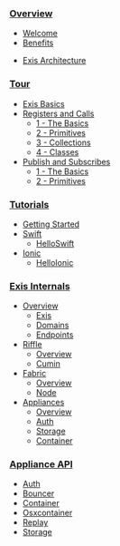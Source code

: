 
### [Overview](/pages/general/Home.md)

* [Welcome](/pages/general/Home.md)
* [Benefits](/pages/general/Benefits.md)
<!--* [Traditional Networking](/pages/general/OldSchool.md)-->
* [Exis Architecture](/pages/general/ExisArch.md)

### [Tour](/pages/tour/basics.md)
* [Exis Basics](/pages/tour/basics.md)
* [Registers and Calls](/pages/tour/regcall-lesson1.md)
    * [1 - The Basics](/pages/tour/regcall-lesson1.md)
    * [2 - Primitives](/pages/tour/regcall-lesson2.md)
    * [3 - Collections](/pages/tour/regcall-lesson3.md)
    * [4 - Classes](/pages/tour/regcall-lesson4.md)
* [Publish and Subscribes](/pages/tour/pubsub-lesson1.md)
    * [1 - The Basics](/pages/tour/pubsub-lesson1.md)
    * [2 - Primitives](/pages/tour/pubsub-lesson2.md)

### [Tutorials](/pages/tutorials/GettingStarted.md)

* [Getting Started](/pages/tutorials/GettingStarted.md)
* [Swift](/pages/tutorials/swift/HelloSwift.md)
    * [HelloSwift](/pages/tutorials/swift/HelloSwift.md)
* [Ionic](/pages/tutorials/ionic/HelloIonic.md)
    * [HelloIonic](/pages/tutorials/ionic/HelloIonic.md)
<!--* [Cards Against Humanity](/pages/samples/SwiftCardsTutorial.md)-->


### [Exis Internals](/pages/internals/Overview.md)

* [Overview](/pages/internals/Overview.md)
    * [Exis](/pages/internals/Overview.md)
    * [Domains](/pages/internals/Overview.md#domains)
    * [Endpoints](/pages/internals/Overview.md#endpoints)
* [Riffle](/pages/internals/Riffle.md)
    * [Overview](/pages/internals/Riffle.md)
    * [Cumin](/pages/internals/Riffle.md#cumin)
* [Fabric](/pages/internals/Fabric.md)
    * [Overview](/pages/internals/Fabric.md)
    * [Node](/pages/internals/Fabric.md#node)
* [Appliances](/pages/internals/Appliances.md)
    * [Overview](/pages/internals/Appliances.md)
    * [Auth](/pages/internals/Appliances.md#auth)
    * [Storage](/pages/internals/Appliances.md#storage)
    * [Container](/pages/internals/Appliances.md#container)

<!--* [Domain](/pages/riffle/Domain.md)-->
<!--* [Message](/pages/riffle/Message.md)-->
<!--* [Action and Endpoint](/pages/riffle/Action.md)-->
<!--* [Permissions](/pages/security/Permission.md)-->
<!--* [Authentication](/pages/security/Authentication.md)-->
<!--* [Appliances](/pages/appliances/Appliances.md)-->
<!--* [Core](/pages/appliances/Core-Appliances.md)-->
<!--* [Store](/pages/appliances/Store-Appliances.md)-->
<!--* [Container](/pages/appliances/Container-Appliances.md)-->

### [Appliance API](/pages/appliance_api/Auth.md)

* [Auth](/pages/appliance_api/Auth.md)
* [Bouncer](/pages/appliance_api/Bouncer.md)
* [Container](/pages/appliance_api/Container.md)
* [Osxcontainer](/pages/appliance_api/Osxcontainer.md)
* [Replay](/pages/appliance_api/Replay.md)
* [Storage](/pages/appliance_api/Storage.md)


<!-- Im starting to like the idea of nesting the subcontent for visibility. 
Here's a working example of nesting that content. It would be better to extract this information and structure from page headers instead of having to write it in the nav, obviously. -->

<!-- * [Welcome](/pages/general/Home.md)
    1. There!
* [Traditional Networking](/pages/general/OldSchool.md) -->
